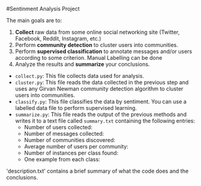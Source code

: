 #Sentinment Analysis Project

The main goals are to:
1. **Collect** raw data from some online social networking site (Twitter, Facebook, Reddit, Instagram, etc.)
2. Perform **community detection** to cluster users into communities.
3. Perform **supervised classification** to annotate messages and/or users according to some criterion. Manual Labelling can be done
4. Analyze the results and **summarize** your conclusions.

- `collect.py`: This file collects data used for analysis. 
- `cluster.py`: This file reads the data collected in the previous step and uses any Girvan Newman community detection algorithm to cluster users into communities.
- `classify.py`: This file classifies the data by sentiment. You can use a labelled data file to perform supervised learning.
- `summarize.py`: This file reads the output of the previous methods and writes it to a text file called `summary.txt` containing the following entries:
  - Number of users collected:
  - Number of messages collected:
  - Number of communities discovered:
  - Average number of users per community:
  - Number of instances per class found:
  - One example from each class:

'description.txt' contains a brief summary of what the code does and the conclusions.
